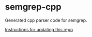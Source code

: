 # semgrep-cpp

Generated cpp parser code for semgrep.

[Instructions for updating this repo](https://github.com/returntocorp/ocaml-tree-sitter/blob/master/doc/release.md)
